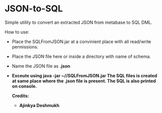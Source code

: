 # JSON-to-SQL

Simple utility to convert an extracted JSON from metabase to SQL DML.

How to use:
- Place the SQLFromJSON.jar at a convinient place with all read/write permissions.
- Place the JSON file here or inside a directory with name of schema.
- Name the JSON file as **<table name>.json**
- Exceute using **java -jar ~/<path>/SQLFromJSON.jar**
    The SQL files is created at same place where the .json file is present.
    The SQL is also printed on console.
  
  Credits:
  - Ajinkya Deshmukh
